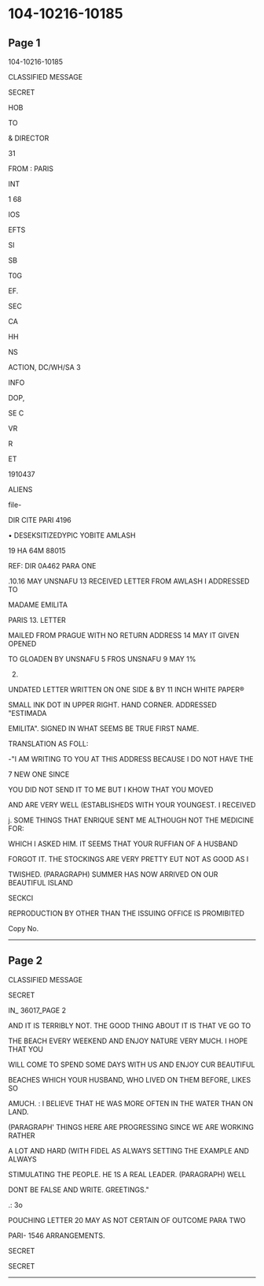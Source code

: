 # 104-10216-10185

## Page 1

104-10216-10185

CLASSIFIED MESSAGE

SECRET

HOB

TO

& DIRECTOR

31

FROM : PARIS

INT

1 68

IOS

EFTS

SI

SB

T0G

EF.

SEC

CA

HH

NS

ACTION, DC/WH/SA 3

INFO

DOP,

SE C

VR

R

ET

1910437

ALIENS

file-

DIR CITE PARI 4196

• DESEKSITIZEDYPIC YOBITE AMLASH

19 HA 64M 88015

REF: DIR 0A462 PARA ONE

.10.16 MAY UNSNAFU 13 RECEIVED LETTER FROM AWLASH I ADDRESSED TO

MADAME EMILITA

PARIS 13. LETTER

MAILED FROM PRAGUE WITH NO RETURN ADDRESS 14 MAY IT GIVEN OPENED

TO GLOADEN BY UNSNAFU 5 FROS UNSNAFU 9 MAY 1%

2.

UNDATED LETTER WRITTEN ON ONE SIDE & BY 11 INCH WHITE PAPER®

SMALL INK DOT IN UPPER RIGHT. HAND CORNER. ADDRESSED "ESTIMADA

EMILITA". SIGNED IN WHAT SEEMS BE TRUE FIRST NAME.

TRANSLATION AS FOLL:

-"I AM WRITING TO YOU AT THIS ADDRESS BECAUSE I DO NOT HAVE THE

7 NEW ONE SINCE

YOU DID NOT SEND IT TO ME BUT I KHOW THAT YOU MOVED

AND ARE VERY WELL (ESTABLISHEDS WITH YOUR YOUNGEST. I RECEIVED

j. SOME THINGS THAT ENRIQUE SENT ME ALTHOUGH NOT THE MEDICINE FOR:

WHICH I ASKED HIM. IT SEEMS THAT YOUR RUFFIAN OF A HUSBAND

FORGOT IT. THE STOCKINGS ARE VERY PRETTY EUT NOT AS GOOD AS I

TWISHED. (PARAGRAPH) SUMMER HAS NOW ARRIVED ON OUR BEAUTIFUL ISLAND

SECKCI

REPRODUCTION BY OTHER THAN THE ISSUING OFFICE IS PROMIBITED

Copy No.

---

## Page 2

CLASSIFIED MESSAGE

SECRET

IN_ 36017_PAGE 2

AND IT IS TERRIBLY NOT. THE GOOD THING ABOUT IT IS THAT VE GO TO

THE BEACH EVERY WEEKEND AND ENJOY NATURE VERY MUCH. I HOPE THAT YOU

WILL COME TO SPEND SOME DAYS WITH US AND ENJOY CUR BEAUTIFUL

BEACHES WHICH YOUR HUSBAND, WHO LIVED ON THEM BEFORE, LIKES SO

AMUCH. : I BELIEVE THAT HE WAS MORE OFTEN IN THE WATER THAN ON LAND.

(PARAGRAPH' THINGS HERE ARE PROGRESSING SINCE WE ARE WORKING RATHER

A LOT AND HARD (WITH FIDEL AS ALWAYS SETTING THE EXAMPLE AND ALWAYS

STIMULATING THE PEOPLE. HE 1S A REAL LEADER. (PARAGRAPH) WELL

DONT BE FALSE AND WRITE. GREETINGS."

.: 3o

POUCHING LETTER 20 MAY AS NOT CERTAIN OF OUTCOME PARA TWO

PARI- 1546 ARRANGEMENTS.

SECRET

SECRET

---

